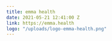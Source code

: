 ```yaml
---
title: emma health
date: 2021-05-21 12:41:00 Z
link: https://emma.health
logo: "/uploads/logo-emma-health.png"
---
```


